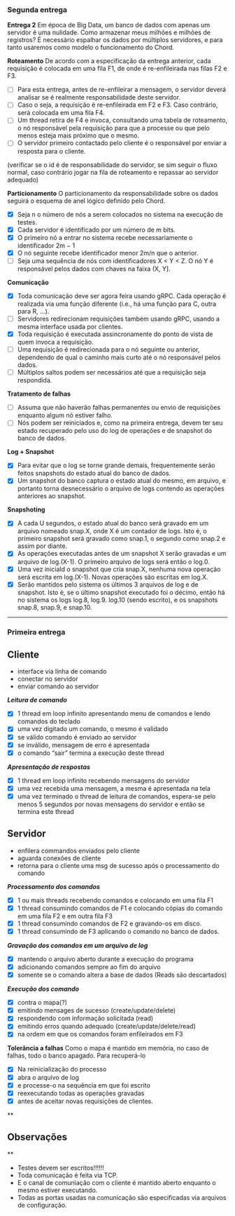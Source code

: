  ### Segunda entrega
 
 
**Entrega 2** 
Em época de Big Data, um banco de dados com apenas um servidor é uma nulidade. Como armazenar meus milhões e milhões de registros? É necessário espalhar os dados por múltiplos servidores, e para tanto usaremos como modelo o funcionamento do Chord. 

**Roteamento** 
De acordo com a especificação da entrega anterior, cada requisição é colocada em uma fila F1, de onde é re-enfileirada nas filas F2 e F3. 

- [ ] Para esta entrega, antes de re-enfileirar a mensagem, o servidor deverá analisar se é realmente responsabilidade deste servidor.
- [ ] Caso o seja, a requisição é re-enfileirada em F2 e F3. Caso contrário, será colocada em uma fila F4. 
- [ ] Um thread retira de F4 e invoca, consultando uma tabela de roteamento, o nó responsável pela requisição para que a processe ou que pelo menos esteja mais próximo que o mesmo. 
- [ ] O servidor primeiro contactado pelo cliente é o responsável por enviar a resposta para o cliente. 

(verificar se o id é de responsabilidade do servidor, se sim seguir o fluxo normal, caso contrário jogar na fila de roteamento e repassar ao servidor adequado)

**Particionamento** 
O particionamento da responsabilidade sobre os dados seguirá o esquema de anel lógico definido pelo Chord. 
- [x] Seja n o número de nós a serem colocados no sistema na execução de testes. 
- [x] Cada servidor é identificado por um número de m bits. 
- [x] O primeiro nó a entrar no sistema recebe necessariamente o identificador 2m − 1
- [x] O nó seguinte recebe identificador menor 2m/n que o anterior. 
- [ ] Seja uma sequência de nós com identificadores X < Y < Z. O nó Y é responsável pelos dados com chaves na faixa (X, Y].

**Comunicação** 
- [x] Toda comunicação deve ser agora feira usando gRPC. Cada operação é realizada via uma função diferente (i.e., há uma função para C, outra para R, ...). 
- [ ] Servidores redirecionam requisições também usando gRPC, usando a mesma interface usada por clientes. 
- [x] Toda requisição é executada assincronamente do ponto de vista de quem invoca a requisição. 
- [ ] Uma requisição é redirecionada para o nó seguinte ou anterior, dependendo de qual o caminho mais curto até o nó responsável pelos dados. 
- [ ] Múltiplos saltos podem ser necessários até que a requisição seja respondida.

**Tratamento de falhas** 
- [ ] Assuma que não haverão falhas permanentes ou envio de requisições enquanto algum nó estiver falho. 
- [ ] Nós podem ser reiniciados e, como na primeira entrega, devem ter seu estado recuperado pelo uso do log de operações e de snapshot do banco de dados.

**Log + Snapshot** 
- [x] Para evitar que o log se torne grande demais, frequentemente serão feitos snapshots do estado atual do banco de dados. 
- [x] Um snapshot do banco captura o estado atual do mesmo, em arquivo, e portanto torna desnecessário o arquivo de logs contendo as operações anteriores ao snapshot.

**Snapshoting** 
- [x] A cada U segundos, o estado atual do banco será gravado em um arquivo nomeado snap.X, onde X é um contador de logs. Isto é, o primeiro snapshot será gravado como snap.1, o segundo como snap.2 e assim por diante. 
- [x] As operações executadas antes de um snapshot X serão gravadas e um arquivo de log.(X-1). O primeiro arquivo de logs será então o log.0. 
- [x] Uma vez iniciald o snapshot que cria snap.X, nenhuma nova operação será escrita em log.(X-1). Novas operações são escritas em log.X. 
- [x] Serão mantidos pelo sistema os últimos 3 arquivos de log e de snapshot. Isto é, se o último snapshot executado foi o décimo, então há no sistema os logs log.8, log.9. log.10 (sendo escrito), e os snapshots snap.8, snap.9, e snap.10.

 -----------------------------------------------
 
 ### Primeira entrega
 
 ## Cliente

 - interface via linha de comando 
 - conectar no servidor
 - enviar comando ao servidor

***Leitura de comando***
 - [x] 1 thread em loop infinito apresentando menu de comandos e lendo comandos do teclado 
 - [x] uma vez digitado um comando, o mesmo é validado
 - [x] se válido comando é enviado ao servidor
 - [x] se inválido,  mensagem de erro é apresentada
 - [x] o comando “sair” termina a execução deste thread

***Apresentação de respostas***
 - [x] 1 thread em loop infinito recebendo mensagens do servidor
 - [x] uma vez recebida uma mensagem, a mesma é apresentada na tela
 - [x] uma vez terminado o thread de leitura de comandos, espera-se pelo menos 5 segundos por novas mensagens do servidor e então se termina este     thread

## Servidor

 - enfilera commandos enviados pelo cliente
 - aguarda conexões de cliente
 - retorna para o cliente uma msg de sucesso após o processamento do comando

***Processamento dos comandos***
 - [x] 1 ou mais threads recebendo comandos e colocando em uma fila F1
 - [x] 1 thread consumindo comandos de F1 e colocando cópias do comando em uma fila F2 e em outra fila F3
 - [x] 1 thread consumindo comandos de F2 e gravando-os em disco.
 - [x] 1 thread consumindo de F3 aplicando o comando no banco de dados.

***Gravação dos comandos em um arquivo de log***
 - [x] mantendo o arquivo aberto durante a execução do programa
 - [x] adicionando comandos sempre ao fim do arquivo
 - [x] somente se o comando altera a base de dados (Reads são descartados)

***Execução dos comando***
 - [x] contra o mapa(?)
 - [x] emitindo mensages de sucesso (create/update/delete)
 - [x] respondendo com informação solicitada (read)
 - [x] emitindo erros quando adequado (create/update/delete/read)
 - [x] na ordem em que os comandos foram enfileirados em F3

**Tolerância a falhas**
Como o mapa é mantido em memória, no caso de falhas, todo o banco apagado. Para recuperá-lo

 - [x] Na reinicialização do processo 
 - [x] abra o arquivo de log
 - [x] e processe-o na sequência em que foi escrito
 - [x] reexecutando todas as operações gravadas 
 - [x] antes de aceitar novas requisições de clientes.

**

## Observações

**
 - Testes devem ser escritos!!!!!!
 - Toda comunicação é feita via TCP. 
 - E o canal de comuniação com o cliente é mantido aberto enquanto o mesmo estiver executando. 
 - Todas as portas usadas na comunicação são especificadas via arquivos de
   configuração. 

